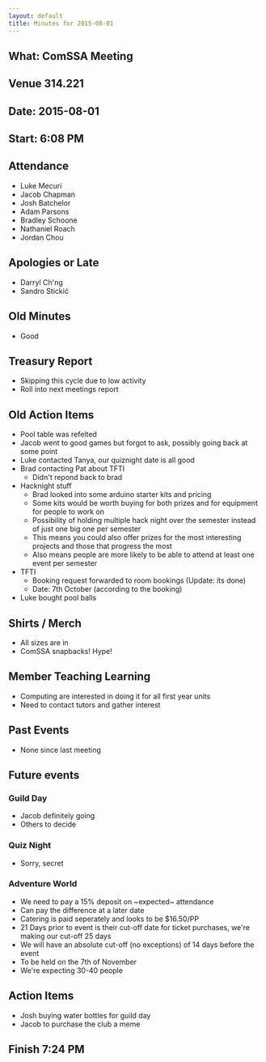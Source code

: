 ```yaml
---
layout: default
title: Minutes for 2015-08-01
---
```


## What: ComSSA Meeting

## Venue 314.221

## Date: 2015-08-01

## Start: 6:08 PM

## Attendance
  
  * Luke Mecuri 
  * Jacob Chapman
  * Josh Batchelor
  * Adam Parsons
  * Bradley Schoone
  * Nathaniel Roach
  * Jordan Chou

## Apologies or Late
  
  * Darryl Ch'ng
  * Sandro Stickić

## Old Minutes
  
  * Good

## Treasury Report
  
  * Skipping this cycle due to low activity
  * Roll into next meetings report

## Old Action Items
  
  * Pool table was refelted
  * Jacob went to good games but forgot to ask, possibly going back at some point
  * Luke contacted Tanya, our quiznight date is all good
  * Brad contacting Pat about TFTI
    * Didn't repond back to brad
  * Hacknight stuff
    * Brad looked into some arduino starter kits and pricing
    * Some kits would be worth buying for both prizes and for equipment for people to work on
    * Possibility of holding multiple hack night over the semester instead of just one big one per semester
    * This means you could also offer prizes for the most interesting projects and those that progress the most
    * Also means people are more likely to be able to attend at least one event per semester
  * TFTI
    * Booking request forwarded to room bookings (Update: its done)
    * Date: 7th October (according to the booking)
  * Luke bought pool balls

## Shirts / Merch

  * All sizes are in
  * ComSSA snapbacks! Hype!

## Member Teaching Learning

  * Computing are interested in doing it for all first year units
  * Need to contact tutors and gather interest

## Past Events

  * None since last meeting	

## Future events

### Guild Day
  
  * Jacob definitely going
  * Others to decide

### Quiz Night

  * Sorry, secret

### Adventure World

  * We need to pay a 15% deposit on ~expected~ attendance
  * Can pay the difference at a later date
  * Catering is paid seperately and looks to be $16.50/PP
  * 21 Days prior to event is their cut-off date for ticket purchases, we're making our cut-off 25 days
  * We will have an absolute cut-off (no exceptions) of 14 days before the event 
  * To be held on the 7th of November
  * We're expecting 30-40 people

## Action Items

  * Josh buying water bottles for guild day
  * Jacob to purchase the club a meme

## Finish 7:24 PM